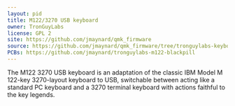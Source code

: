 ```yaml
---
layout: pid
title: M122/3270 USB keyboard
owner: TronGuyLabs
license: GPL 2
site: https://github.com/jmaynard/qmk_firmware
source: https://github.com/jmaynard/qmk_firmware/tree/tronguylabs-keyboards/keyboards/tronguylabs/m122_3270
PCBs: https://github.com/jmaynard/tronguylabs-m122-blackpill
---
```

The M122 3270 USB keyboard is an adaptation of the classic IBM Model M
122-key 3270-layout keyboard to USB, switchable between acting like a
standard PC keyboard and a 3270 terminal keyboard with actions faithful
to the key legends.
